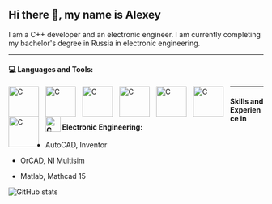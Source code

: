 ## Hi there 👋, my name is Alexey
I am a C++ developer and an electronic engineer. I am currently completing my bachelor's degree in Russia in electronic engineering.

---
#### 💻 Languages and Tools:

<img align="left" alt="C" width="60px" style="padding-right:10px;"  src="https://cdn.jsdelivr.net/gh/devicons/devicon/icons/c/c-original.svg" /> <img align="left" alt="C" width="60px" style="padding-right:10px;" src="https://cdn.jsdelivr.net/gh/devicons/devicon/icons/cplusplus/cplusplus-original.svg" /> <img align="left" alt="C" width="60px" style="padding-right:10px;"  src="https://cdn.jsdelivr.net/gh/devicons/devicon/icons/python/python-original.svg" /> <img align="left" alt="C" width="60px" style="padding-right:10px;"  src="https://cdn.jsdelivr.net/gh/devicons/devicon/icons/git/git-original.svg" /> <img  align="left" alt="C" width="60px" style="padding-right:10px;" src="https://cdn.jsdelivr.net/gh/devicons/devicon/icons/cmake/cmake-original.svg" /> <img  align="left" alt="C" width="60px" style="padding-right:10px;" src="https://cdn.jsdelivr.net/gh/devicons/devicon/icons/vim/vim-original.svg" /> <img  align="left" alt="C" width="60px" style="padding-right:10px;" src="https://cdn.jsdelivr.net/gh/devicons/devicon/icons/linux/linux-original.svg" />




---

####  <img align="left" alt="C" width="30px" src="https://cdn.jsdelivr.net/gh/devicons/devicon/icons/embeddedc/embeddedc-original.svg" /> Skills and Experience in Electronic Engineering:

- AutoCAD, Inventor

- OrCAD, NI Multisim

- Matlab, Mathcad 15

  

![GitHub stats](https://github-readme-stats.vercel.app/api?username=a-int&show_icons=true&theme=chartreuse-dark)  

